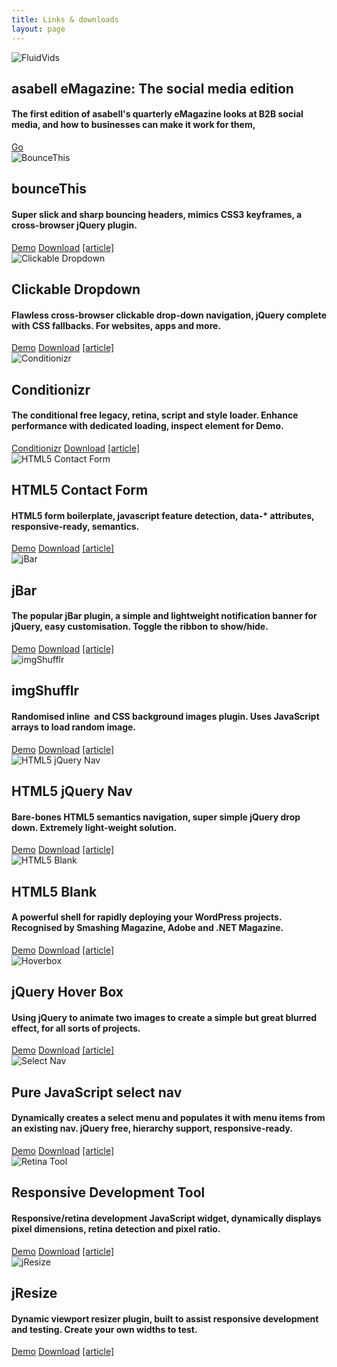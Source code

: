 ```yaml
---
title: Links & downloads
layout: page
---
```


<div class="download-item">
	<img src="/img/downloads/fluidvids.jpg" alt="FluidVids">
	<div class="download-details">
		<h2>asabell eMagazine: The social media edition</h2>
		<h4>The first edition of asabell's quarterly eMagazine looks at B2B social media, and how to businesses can make it work for them,</h4>
		<a href="//asabell.co.uk/emag/dec/#/2"  target="_blank">Go</a>
	</div>
</div>
<div class="download-item">
	<img src="/img/downloads/bounce-this.jpg" alt="BounceThis">
	<div class="download-details">
		<h2>bounceThis</h2>
		<h4>Super slick and sharp bouncing headers, mimics CSS3 keyframes, a cross-browser jQuery plugin.</h4>
		<a href="//toddmotto.com/labs/bouncethis/" onclick="_gaq.push(['_trackEvent', 'Click', 'Demo bounceThis', 'bounceThis Demo']);">Demo</a>
		<a href="//toddmotto.com/labs/bouncethis/bouncethis.zip" onclick="_gaq.push(['_trackEvent', 'Click', 'Download bounceThis', 'bounceThis Download']);">Download</a>
		<a href="//toddmotto.com/bouncethis-plugin-mimics-css3-keyframes-bouncing-header-animations">[article]</a>
	</div>
</div>
<div class="download-item">
	<img src="/img/downloads/clickable-dropdown.jpg" alt="Clickable Dropdown">
	<div class="download-details">
		<h2>Clickable Dropdown</h2>
		<h4>Flawless cross-browser clickable drop-down navigation, jQuery complete with CSS fallbacks. For websites, apps and more.</h4>
		<a href="//toddmotto.com/labs/clickable-dropdown/" onclick="_gaq.push(['_trackEvent', 'Click', 'Clickable Dropdown Demo', 'Clickable Dropdown Demo Button']);">Demo</a>
		<a href="//toddmotto.com/labs/clickable-dropdown/clickable-dropdown.zip" onclick="_gaq.push(['_trackEvent', 'Click', 'Clickable Dropdown Download', 'Clickable Dropdown Download Button']);">Download</a>
		<a href="//toddmotto.com/flawless-clickable-drop-down-navigation">[article]</a>
	</div>
</div>
<div class="download-item">
	<img src="/img/downloads/conditionizr.jpg" alt="Conditionizr">
	<div class="download-details">
		<h2>Conditionizr</h2>
		<h4>The conditional free legacy, retina, script and style loader. Enhance performance with dedicated loading, inspect element for Demo.</h4>
		<a href="//conditionizr.com" onclick="_gaq.push(['_trackEvent', 'Click', 'conditionizr.com', 'conditionizr.com']);">Conditionizr</a>
		<a href="//github.com/conditionizr/conditionizr/archive/master.zip" onclick="_gaq.push(['_trackEvent', 'Click', 'Download Conditionizr', 'Conditionizr Download']);">Download</a>
		<a href="//toddmotto.com/meet-conditionizr-the-conditional-free-legacy-retina-script-and-style-loader">[article]</a>
	</div>
</div>
<div class="download-item">
	<img src="/img/downloads/html5-contact.jpg" alt="HTML5 Contact Form">
	<div class="download-details">
		<h2>HTML5 Contact Form</h2>
		<h4>HTML5 form boilerplate, javascript feature detection, data-* attributes, responsive-ready, semantics.</h4>
		<a href="//toddmotto.com/labs/html5-contact-form" onclick="_gaq.push(['_trackEvent', 'Click', 'Demo HTML5 Contact Form, 'HTML5 Contact Form Demo']);">Demo</a>
		<a href="//toddmotto.com/labs/html5-contact-form/html5-contact-form.zip" onclick="_gaq.push(['_trackEvent', 'Click', 'Download HTML5 Contact Form, 'HTML5 Contact Form Download']);">Download</a>
		<a href="//toddmotto.com/creating-an-html5-responsive-ready-contact-form-with-custom-javascript-feature-detection">[article]</a>
	</div>
</div>
<div class="download-item">
	<img src="/img/downloads/jbar.jpg" alt="jBar">
	<div class="download-details">
		<h2>jBar</h2>
		<h4>The popular jBar plugin, a simple and lightweight notification banner for jQuery, easy customisation. Toggle the ribbon to show/hide.</h4>
		<a href="//toddmotto.com/labs/jbar/" onclick="_gaq.push(['_trackEvent', 'Click', 'Demo bounceThis', 'bounceThis Demo']);">Demo</a>
		<a href="//toddmotto.com/labs/jbar/jbar.zip" onclick="_gaq.push(['_trackEvent', 'Click', 'Download bounceThis', 'bounceThis Download']);">Download</a>
		<a href="//toddmotto.com/jbar-plugin-the-jquery-call-to-action-bar">[article]</a>
	</div>
</div>
<div class="download-item">
	<img src="/img/downloads/imgshufflr.jpg" alt="imgShufflr">
	<div class="download-details">
		<h2>imgShufflr</h2>
		<h4>Randomised inline <img> and CSS background images plugin. Uses JavaScript arrays to load random image.</h4>
		<a href="//toddmotto.com/labs/imgshufflr/" onclick="_gaq.push(['_trackEvent', 'Click', 'Demo imgShufflr', 'imgShufflr Demo']);">Demo</a>
		<a href="//toddmotto.com/labs/imgshufflr/imgshufflr.zip" onclick="_gaq.push(['_trackEvent', 'Click', 'Download imgShufflr', 'imgShufflr Download']);">Download</a>
		<a href="//toddmotto.com/imgshufflr-randomised-inline-and-css-background-images-plugin">[article]</a>
	</div>
</div>
<div class="download-item">
	<img src="/img/downloads/html5nav.jpg" alt="HTML5 jQuery Nav">
	<div class="download-details">
		<h2>HTML5 jQuery Nav</h2>
		<h4>Bare-bones HTML5 semantics navigation, super simple jQuery drop down. Extremely light-weight solution.</h4>
		<a href="//toddmotto.com/labs/html5-jquery-nav/" onclick="_gaq.push(['_trackEvent', 'Click', 'HTML5 jQuery Nav Demo', 'HTML5 jQuery Nav Demo Button']);">Demo</a>
		<a href="//toddmotto.com/labs/html5-jquery-nav/html5-jquery-nav.zip" onclick="_gaq.push(['_trackEvent', 'Click', 'Download HTML5 jQuery Nav', 'HTML5 jQuery Nav Download']);">Download</a>
		<a href="//toddmotto.com/html5-and-jquery-super-simple-drop-down-nav">[article]</a>
	</div>
</div>
<div class="download-item">
	<img src="/img/downloads/html5blank.jpg" alt="HTML5 Blank">
	<div class="download-details">
		<h2>HTML5 Blank</h2>
		<h4>A powerful shell for rapidly deploying your WordPress projects. Recognised by Smashing Magazine, Adobe and .NET Magazine.</h4>
		<a href="//demo.html5blank.com" target="_blank">Demo</a>
		<a href="//github.com/toddmotto/html5blank/archive/master.zip" onclick="_gaq.push(['_trackEvent', 'Click', 'HTML5 Blank Theme Download', 'HTML5 Blank Download']);">Download</a>
		<a href="//toddmotto.com/html5-blank-rapid-wordpress-theme-development">[article]</a>
	</div>
</div>
<div class="download-item">
	<img src="/img/downloads/hoverbox.jpg" alt="Hoverbox">
	<div class="download-details">
		<h2>jQuery Hover Box</h2>
		<h4>Using jQuery to animate two images to create a simple but great blurred effect, for all sorts of projects.</h4>
		<a href="//toddmotto.com/labs/hover-box/" onclick="_gaq.push(['_trackEvent', 'Click', 'jQuery Hover Box Demo', 'jQuery Hover Demo Button']);">Demo</a>
		<a href="//toddmotto.com/labs/hover-box/hover-box.zip" onclick="_gaq.push(['_trackEvent', 'Click', 'jQuery Hover Box Download', 'jQuery Hover Box Download Button']);">Download</a>
		<a href="//toddmotto.com/create-a-simple-jquery-hover-call-to-action-box">[article]</a>
	</div>
</div>
<div class="download-item">
	<img src="/img/downloads/select-nav-js.jpg" alt="Select Nav">
	<div class="download-details">
		<h2>Pure JavaScript select nav</h2>
		<h4>Dynamically creates a select menu and populates it with menu items from an existing nav. jQuery free, hierarchy support, responsive-ready.</h4>
		<a href="//toddmotto.com/labs/selectnav" onclick="_gaq.push(['_trackEvent', 'Click', 'Demo Select Nav', 'Select Nav Demo']);" target="_blank">Demo</a>
		<a href="//toddmotto.com/labs/selectnav/selectnav.zip" onclick="_gaq.push(['_trackEvent', 'Click', 'Download Select Nav', 'Select Nav Download']);">Download</a>
		<a href="//toddmotto.com/creating-a-responsive-dynamic-mobile-navigation-from-pure-javascript">[article]</a>
	</div>
</div>
<div class="download-item">
	<img src="/img/downloads/retina.jpg" alt="Retina Tool">
	<div class="download-details">
		<h2>Responsive Development Tool</h2>
		<h4>Responsive/retina development JavaScript widget, dynamically displays pixel dimensions, retina detection and pixel ratio.</h4>
		<a href="//toddmotto.com/labs/viewport-retina/" onclick="_gaq.push(['_trackEvent', 'Click', 'Demo ViewPort Resizer', 'ViewPort Resizer Demo']);">Demo</a>
		<a href="//toddmotto.com/labs/viewport-retina/viewport-retina.zip" onclick="_gaq.push(['_trackEvent', 'Click', 'Download ViewPort Resizer', 'ViewPort Resizer Download']);">Download</a>
		<a href="//toddmotto.com/viewport-dynamic-width-calculation-retina-and-pixel-ratio-javascript-widget">[article]</a>
	</div>
</div>
<div class="download-item">
	<img src="/img/downloads/jresize.jpg" alt="jResize">
	<div class="download-details">
		<h2>jResize</h2>
		<h4>Dynamic viewport resizer plugin, built to assist responsive development and testing. Create your own widths to test.</h4>
		<a href="//toddmotto.com/labs/jresize/" onclick="_gaq.push(['_trackEvent', 'Click', 'Demo jResize', 'jResize Demo']);">Demo</a>
		<a href="//github.com/toddmotto/jResize/archive/master.zip" onclick="_gaq.push(['_trackEvent', 'Click', 'Download jResize', 'jResize Download']);">Download</a>
		<a href="//toddmotto.com/jresize-plugin-for-one-window-responsive-development">[article]</a>
	</div>
</div>